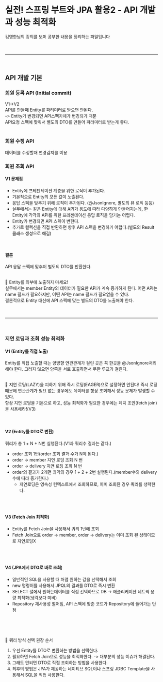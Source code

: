 # 실전! 스프링 부트와 JPA 활용2 - API 개발과 성능 최적화
김영한님의 강의를 보며 공부한 내용을 정리하는 파일입니다
<br>
<br>
<br>
***
<br>

## API 개발 기본
### 회원 등록 API (Initial commit)
V1->V2<br>
API를 만들때 Entity를 파리미터로 받으면 안된다.<br>
-> Entity가 변경되면 API스펙자체가 변경되기 때문<br>
API요청 스펙에 맞춰서 별도의 DTO를 만들어 파라미터로 받는게 좋다.<br>
<br>
### 회원 수정 API
데이터를 수정할때 변경감지를 이용<br>

### 회원 조회 API
#### V1 문제점
- Entity에 프레젠테이션 계층을 위한 로직이 추가된다.
- 기본적으로 Entity의 모든 값이 노출된다.
- 응답 스펙을 맞추기 위해 로직이 추가된다. (@JsonIgnore, 별도의 뷰 로직 등등)
- 실무에서는 같은 Entity에 대해 API가 용도에 따라 다양하게 만들어지는데, 한 Entity에 각각의 API를 위한 프레젠테이션 응답 로직을 담기는 어렵다.
- Entity가 변경되면 API 스펙이 변한다.
- 추가로 컬렉션을 직접 반환하면 항후 API 스펙을 변경하기 어렵다.(별도의 Result 클래스 생성으로 해결)
<br>

#### 결론
API 응답 스펙에 맞추어 별도의 DTO를 반환한다.<br>
<br>

:pushpin: Entity를 외부에 노출하지 마세요!<br>
실무에서는 member Entity의 데이터가 필요한 API가 계속 증가하게 된다. 어떤 API는 name 필드가 필요하지만, 어떤 API는 name 필드가 필요없을 수 있다.<br>
결론적으로 Entity 대신에 API 스펙에 맞는 별도의 DTO를 노출해야 한다.<br>
<br>
<br>
***
<br>

### 지연 로딩과 조회 성능 최적화
#### V1 (Entity를 직접 노출)
Entity를 직접 노출할 때는 양방향 연관관계가 걸린 곳은 꼭 한곳을 @JsonIgnore처리 해야 한다. 그러지 않으면 양쪽을 서로 호출하면서 무한 루프가 걸린다.<br>
<br>

:pushpin: 지연 로딩(LAZY)을 피하기 위해 즉시 로딩(EAGER)으로 설정하면 안된다! 즉시 로딩 때문에 연관관계가 필요 없는 경우에도 데이터를 항상 조회해서 성능 문제가 발생할 수 있다.<br>
항상 지연 로딩을 기본으로 하고, 성능 최적화가 필요한 경우에는 페치 조인(fetch join)을 사용해라!(V3)
<br>
<br>
<br>

#### V2 (Entity를 DTO로 변환)
쿼리가 총 1 + N + N번 실행된다.(V1과 쿼리수 결과는 같다.)
- order 조회 1번(order 조회 결과 수가 N이 된다.)
- order -> member 지연 로딩 조회 N 번
- order -> delivery 지연 로딩 조회 N 번
- order의 결과가 2개면 최악의 경우 1 + 2 + 2번 실행된다.(member수와 delivery수에 따라 증가한다.)
  - 지연로딩은 영속성 컨텍스트에서 조회하므로, 이미 조회된 경우 쿼리를 생략한다.<br>
<br>
<br>

#### V3 (Fetch Join 최적화)
- Entity를 Fetch Join을 사용해서 쿼리 1번에 조회<br>
- Fetch Join으로 order -> member, order -> delivery는 이미 조회 된 상태이므로 지연로딩X<br>

<br>
<br>

#### V4 (JPA에서 DTO로 바로 조회)
- 일반적인 SQL을 사용할 때 처럼 원하는 값을 선택해서 조회
- new 명령어를 사용해서 JPQL의 결과를 DTO로 즉시 변환
- SELECT 절에서 원하는데이터를 직접 선택하므로 DB -> 애플리케이션 네트웍 용량 최적화(생각보다 미비)
- Repository 재사용성 떨어짐, API 스펙에 맞춘 코드가 Repository에 들어가는 단점<br>
<br>
<br>
<br>


:memo: 쿼리 방식 선택 권장 순서
1. 우선 Entity를 DTO로 변환하는 방법을 선택한다.
2. 필요하면 Fetch Join으로 성능을 최적화한다. -> 대부분의 성능 이슈가 해결된다.
3. 그래도 안되면 DTO로 직접 조회하는 방법을 사용한다.
4. 최후의 방법은 JPA가 제공하는 네이티브 SQL이나 스프링 JDBC Template을 사용해서 SQL을 직접 사용한다.
